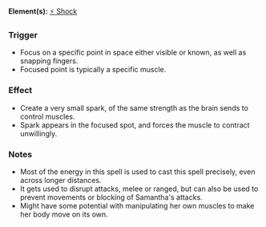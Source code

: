 **Element(s):** [⚡️ Shock](<../../../Magic/Elements/⚡️ Shock.md>)
### Trigger
- Focus on a specific point in space either visible or known, as well as snapping fingers.
- Focused point is typically a specific muscle.
### Effect
- Create a very small spark, of the same strength as the brain sends to control muscles. 
- Spark appears in the focused spot, and forces the muscle to contract unwillingly.
### Notes
- Most of the energy in this spell is used to cast this spell precisely, even across longer distances. 
- It gets used to disrupt attacks, melee or ranged, but can also be used to prevent movements or blocking of Samantha's attacks.
- Might have some potential with manipulating her own muscles to make her body move on its own.
